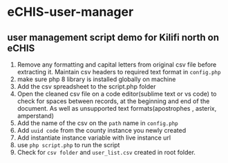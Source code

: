 # eCHIS-user-manager
## user management script demo for Kilifi north on eCHIS

1. Remove any formatting and capital letters from original csv file before extracting it. Maintain csv headers to required text format in `config.php`
2. make sure php 8 library is installed globally on machine
3. Add the csv spreadsheet to the script.php folder
4. Open the cleaned csv file on a code editor(sublime text or vs code) to check for spaces between records, at the beginning and end of the document. As well as unsupported text formats(apostrophes , asterix, amperstand)
5. Add the name of the csv on the `path` name in `config.php`
6. Add `uuid code` from the county instance you newly created
7. Add instantiate instance variable with live instance url
8. use `php script.php` to run the script
9. Check for `csv folder` and `user_list.csv` created in root folder.
